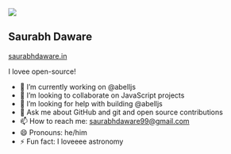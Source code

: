 <img src="https://res.cloudinary.com/saurabhdaware/image/upload/v1594270782/saurabh2019/projects/githubprofile.png"/>

## Saurabh Daware
[saurabhdaware.in](https://saurabhdaware.in)

I lovee open-source!  

- 🔭 I’m currently working on @abelljs
- 👯 I’m looking to collaborate on JavaScript projects
- 🤔 I’m looking for help with building @abelljs
- 💬 Ask me about GitHub and git and open source contributions
- 📫 How to reach me: saurabhdaware99@gmail.com
- 😄 Pronouns: he/him
- ⚡ Fun fact: I loveeee astronomy
